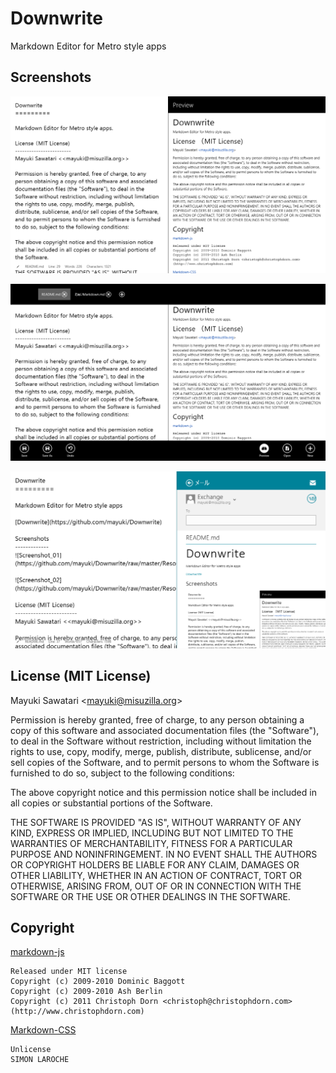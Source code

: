 Downwrite
=========

Markdown Editor for Metro style apps

Screenshots
-------------
![Screenshot_01](https://github.com/mayuki/Downwrite/raw/master/Resources/Screenshot/screenshot_01.png)

![Screenshot_02](https://github.com/mayuki/Downwrite/raw/master/Resources/Screenshot/screenshot_02.png)

![Screenshot_03](https://github.com/mayuki/Downwrite/raw/master/Resources/Screenshot/screenshot_03.png)

License (MIT License)
------------------------
Mayuki Sawatari <<mayuki@misuzilla.org>>

Permission is hereby granted, free of charge, to any person obtaining a copy of this software and associated documentation files (the "Software"), to deal in the Software without restriction, including without limitation the rights to use, copy, modify, merge, publish, distribute, sublicense, and/or sell copies of the Software, and to permit persons to whom the Software is furnished to do so, subject to the following conditions:

The above copyright notice and this permission notice shall be included in all copies or substantial portions of the Software.

THE SOFTWARE IS PROVIDED "AS IS", WITHOUT WARRANTY OF ANY KIND, EXPRESS OR IMPLIED, INCLUDING BUT NOT LIMITED TO THE WARRANTIES OF MERCHANTABILITY, FITNESS FOR A PARTICULAR PURPOSE AND NONINFRINGEMENT. IN NO EVENT SHALL THE AUTHORS OR COPYRIGHT HOLDERS BE LIABLE FOR ANY CLAIM, DAMAGES OR OTHER LIABILITY, WHETHER IN AN ACTION OF CONTRACT, TORT OR OTHERWISE, ARISING FROM, OUT OF OR IN CONNECTION WITH THE SOFTWARE OR THE USE OR OTHER DEALINGS IN THE SOFTWARE.

Copyright
-----------

[markdown-js](https://github.com/evilstreak/markdown-js/)

    Released under MIT license
    Copyright (c) 2009-2010 Dominic Baggott
    Copyright (c) 2009-2010 Ash Berlin
    Copyright (c) 2011 Christoph Dorn <christoph@christophdorn.com> (http://www.christophdorn.com)

[Markdown-CSS](https://github.com/clownfart/Markdown-CSS)

    Unlicense
    SIMON LAROCHE